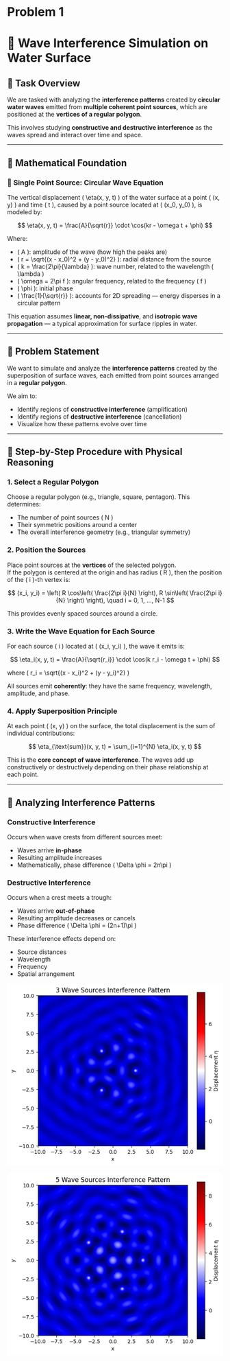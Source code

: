 # Problem 1

# 🌊 Wave Interference Simulation on Water Surface

## 🎯 Task Overview

We are tasked with analyzing the **interference patterns** created by **circular water waves** emitted from **multiple coherent point sources**, which are positioned at the **vertices of a regular polygon**.

This involves studying **constructive and destructive interference** as the waves spread and interact over time and space.

---

## 📐 Mathematical Foundation

### 🔹 Single Point Source: Circular Wave Equation

The vertical displacement \( \eta(x, y, t) \) of the water surface at a point \( (x, y) \) and time \( t \), caused by a point source located at \( (x_0, y_0) \), is modeled by:

$$
\eta(x, y, t) = \frac{A}{\sqrt{r}} \cdot \cos(kr - \omega t + \phi)
$$

Where:

- \( A \): amplitude of the wave (how high the peaks are)
- \( r = \sqrt{(x - x_0)^2 + (y - y_0)^2} \): radial distance from the source
- \( k = \frac{2\pi}{\lambda} \): wave number, related to the wavelength \( \lambda \)
- \( \omega = 2\pi f \): angular frequency, related to the frequency \( f \)
- \( \phi \): initial phase
- \( \frac{1}{\sqrt{r}} \): accounts for 2D spreading — energy disperses in a circular pattern

This equation assumes **linear, non-dissipative**, and **isotropic wave propagation** — a typical approximation for surface ripples in water.

---

## 🧪 Problem Statement

We want to simulate and analyze the **interference patterns** created by the superposition of surface waves, each emitted from point sources arranged in a **regular polygon**.

We aim to:

- Identify regions of **constructive interference** (amplification)  
- Identify regions of **destructive interference** (cancellation)  
- Visualize how these patterns evolve over time

---

## 🧭 Step-by-Step Procedure with Physical Reasoning

### 1. **Select a Regular Polygon**

Choose a regular polygon (e.g., triangle, square, pentagon). This determines:

- The number of point sources \( N \)
- Their symmetric positions around a center
- The overall interference geometry (e.g., triangular symmetry)

### 2. **Position the Sources**

Place point sources at the **vertices** of the selected polygon.  
If the polygon is centered at the origin and has radius \( R \), then the position of the \( i \)-th vertex is:

$$
(x_i, y_i) = \left( R \cos\left( \frac{2\pi i}{N} \right), R \sin\left( \frac{2\pi i}{N} \right) \right), \quad i = 0, 1, ..., N-1
$$

This provides evenly spaced sources around a circle.

### 3. **Write the Wave Equation for Each Source**

For each source \( i \) located at \( (x_i, y_i) \), the wave it emits is:

$$
\eta_i(x, y, t) = \frac{A}{\sqrt{r_i}} \cdot \cos(k r_i - \omega t + \phi)
$$

where \( r_i = \sqrt{(x - x_i)^2 + (y - y_i)^2} \)

All sources emit **coherently**: they have the same frequency, wavelength, amplitude, and phase.

### 4. **Apply Superposition Principle**

At each point \( (x, y) \) on the surface, the total displacement is the sum of individual contributions:

$$
\eta_{\text{sum}}(x, y, t) = \sum_{i=1}^{N} \eta_i(x, y, t)
$$

This is the **core concept of wave interference**. The waves add up constructively or destructively depending on their phase relationship at each point.

---

## 🔬 Analyzing Interference Patterns

### Constructive Interference
Occurs when wave crests from different sources meet:
- Waves arrive **in-phase**
- Resulting amplitude increases
- Mathematically, phase difference \( \Delta \phi = 2n\pi \)

### Destructive Interference
Occurs when a crest meets a trough:
- Waves arrive **out-of-phase**
- Resulting amplitude decreases or cancels
- Phase difference \( \Delta \phi = (2n+1)\pi \)

These interference effects depend on:
- Source distances
- Wavelength
- Frequency
- Spatial arrangement

![alt text](image.png)

![alt text](image-1.png)
